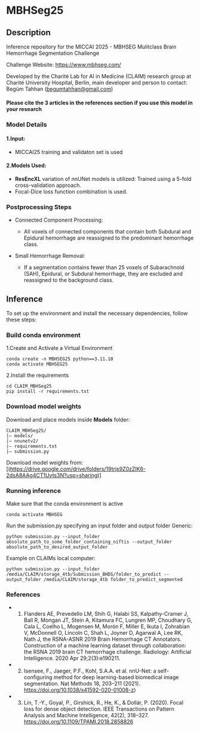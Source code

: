 
# MBHSeg25

## Description

Inference repository for the MICCAI 2025 - MBHSEG Mulitclass Brain Hemorrhage Segmentation Challenge

Challenge Website: https://www.mbhseg.com/

Developed by the Charité Lab for AI in Medicine (CLAIM) research group at Charité University Hospital, Berlin, main developer and person to contact: Begüm Tahhan (begumtahhan@gmail.com) 

#### Please cite the 3 articles in the references section if you use this model in your research

### Model Details

#### 1.Input:
   - MICCAI25 training and validaton set is used

#### 2.Models Used:
   - **ResEncXL** variation of nnUNet models is utilized: Trained using a 5-fold cross-validation approach.
   - Focal-Dice loss function combination is used.

### Postprocessing Steps

- Connected Component Processing:
  
  - All voxels of connected components that contain both Subdural and Epidural hemorrhage are reassigned to the predominant hemorrhage class.

- Small Hemorrhage Removal:

  - If a segmentation contains fewer than 25 voxels of Subarachnoid (SAH), Epidural, or Subdural hemorrhage, they are excluded and reassigned to the background class.


## Inference

To set up the environment and install the necessary dependencies, follow these steps:

### Build conda environment

1.Create and Activate a Virtual Environment

    conda create -n MBHSEG25 python==3.11.10  
    conda activate MBHSEG25
    
2.Install the requirements
    
    cd CLAIM_MBHSeg25
    pip install -r requirements.txt

### Download model weights

Download and place models inside **Models** folder:

   ```
   CLAIM_MBHSeg25/
   |– models/
   |– nnunetv2/
   |– requirements.txt
   |– submission.py
   ```
    

Download model weights from: [(https://drive.google.com/drive/folders/19trjs9Z0zZlK6-2dsA8AAg4CT1Uyts3N?usp=sharing)]


### Running inference

 Make sure that the conda environment is active
    
    conda activate MBHSEG  


Run the submission.py specifying an input folder and output folder
Generic:

    python submission.py --input_folder absolute_path_to_some_folder_containing_niftis --output_folder absolute_path_to_desired_output_folder

Example on CLAIMs local computer:

    python submission.py --input_folder /media/CLAIM/storage_4tb/Submission_BHDS/folder_to_predict --output_folder /media/CLAIM/storage_4tb folder_to_predict_segmented

### References
- 1. Flanders AE, Prevedello LM, Shih G, Halabi SS, Kalpathy-Cramer J, Ball R, Mongan JT, Stein A, Kitamura FC, Lungren MP, Choudhary G, Cala L, Coelho L, Mogensen M, Morón F, Miller E, Ikuta I, Zohrabian V, McDonnell O, Lincoln C, Shah L, Joyner D, Agarwal A, Lee RK, Nath J, the RSNA-ASNR 2019 Brain Hemorrhage CT Annotators. Construction of a machine learning dataset through collaboration: the RSNA 2019 brain CT hemorrhage challenge. Radiology: Artificial Intelligence. 2020 Apr 29;2(3):e190211.
- 2. Isensee, F., Jaeger, P.F., Kohl, S.A.A. et al. nnU-Net: a self-configuring method for deep  learning-based biomedical image segmentation. Nat Methods 18, 203–211 (2021).  https://doi.org/10.1038/s41592-020-01008-z) 
- 3. Lin, T.-Y., Goyal, P., Girshick, R., He, K., & Dollár, P. (2020). Focal loss for dense object detection. IEEE Transactions on Pattern Analysis and Machine Intelligence, 42(2), 318–327. https://doi.org/10.1109/TPAMI.2018.2858826
